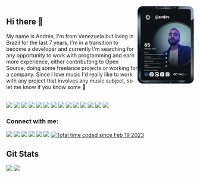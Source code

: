 <!--
**andavgc/andavgc** is a ✨ _special_ ✨ repository because its `README.md` (this file) appears on your GitHub profile.

Here are some ideas to get you started:

- 🔭 I’m currently working on ...
- 🌱 I’m currently learning ...
- 👯 I’m looking to collaborate on ...
- 🤔 I’m looking for help with ...
- 💬 Ask me about ...
- 📫 How to reach me: ...
- 😄 Pronouns: ...
- ⚡ Fun fact: ...
-->
<!-- DevCard -->
<a href="https://app.daily.dev/andav">
  <img align="right" src="https://github.com/andavgc/andavgc/blob/main/devcard.svg" width="30%" alt="Andrés' Dev Card"/>
</a>

## Hi there 👋

<div style="display: in-line: block">
<p align="left">My name is Andrés, I'm from Venezuela but living in Brazil for the last 7 years, I'm in a transition to become a developer and currently I'm searching for any opportunity to work with programming and earn more experience, either contributting to Open Source, doing some freelance projects or working for a company. Since I love music I'd really like to work with any project that involves any music subject, so let me know if you know some 🙂</p>
</div>
<div style="display: in-line: block"><br>
  <img width="3.5%" src="https://cdn.jsdelivr.net/gh/devicons/devicon/icons/python/python-original.svg" />
  <img width="3.5%" src="https://cdn.jsdelivr.net/gh/devicons/devicon/icons/javascript/javascript-original.svg" />
  <img width="3.5%" src="https://cdn.jsdelivr.net/gh/devicons/devicon/icons/html5/html5-original.svg" />
  <img width="3.5%" src="https://cdn.jsdelivr.net/gh/devicons/devicon/icons/css3/css3-original.svg" />
  <img width="3.5%" src="https://cdn.jsdelivr.net/gh/devicons/devicon/icons/react/react-original.svg" />
  <img width="3.5%" src="https://cdn.jsdelivr.net/gh/devicons/devicon/icons/typescript/typescript-original.svg" />
  <img width="3.5%" src="https://cdn.jsdelivr.net/gh/devicons/devicon/icons/fastapi/fastapi-original.svg" />
  <img width="3.5%" src="https://cdn.jsdelivr.net/gh/devicons/devicon/icons/postgresql/postgresql-original.svg" />
  <img width="3.5%" src="https://cdn.jsdelivr.net/gh/devicons/devicon/icons/sqlite/sqlite-original.svg" />
  <img width="3.5%" src="https://cdn.jsdelivr.net/gh/devicons/devicon/icons/mongodb/mongodb-original.svg" />
  <img width="3.5%" src="https://cdn.jsdelivr.net/gh/devicons/devicon/icons/vscode/vscode-original.svg" />
  <img width="3.5%" src="https://cdn.jsdelivr.net/gh/devicons/devicon/icons/git/git-original.svg" />   
  <img width="3.5%" src="https://cdn.jsdelivr.net/gh/devicons/devicon/icons/ubuntu/ubuntu-plain.svg" /> 
  <img width="3.5%" src="https://cdn.jsdelivr.net/gh/devicons/devicon/icons/bash/bash-original.svg" />
          
</div>

### Connect with me: 
<div>
  <a href="https://www.linkedin.com/in/andresdgarciac/" ><img src="https://img.shields.io/badge/linkedin-%230077B5.svg?style=for-the-badge&logo=linkedin&logoColor=white"/></a>
  <a href="https://www.discordapp.com/users/358043840768245762" ><img src="https://img.shields.io/badge/Discord-%235865F2.svg?style=for-the-badge&logo=discord&logoColor=white"/></a>
  <a href="https://www.instagram.com/andresgarciac/" ><img src="https://img.shields.io/badge/Instagram-%23E4405F.svg?style=for-the-badge&logo=Instagram&logoColor=white"/></a>
  <a href="https://wa.me/19971677713" ><img src="https://img.shields.io/badge/WhatsApp-25D366?style=for-the-badge&logo=whatsapp&logoColor=white"/></a>
  <a href="https://www.youtube.com/@beirazz"><img src="https://img.shields.io/badge/YouTube-%23FF0000.svg?style=for-the-badge&logo=YouTube&logoColor=white"/></a>
  <a href="https://gitlab.com/Andav_"><img src="https://img.shields.io/badge/gitlab-%23181717.svg?style=for-the-badge&logo=gitlab&logoColor=white"/><a/>
  <a href="https://wakatime.com/@andavgc"><img width="29%" src="https://wakatime.com/badge/user/a8dc69b9-25d8-42cd-8c42-2116c5bdd9ba.svg" alt="Total time coded since Feb 19 2023" /></a><br>
<!--   <img src="https://img.shields.io/youtube/channel/views/UCQ_65iMBFlVhfJ1hxIA8EVA?style=plastic&logo=youtube" /> -->
</div>
  
## Git Stats
<div style="display: in-line: block">
<img width="51%" src='https://github-readme-stats.vercel.app/api?username=andavgc&count_private=true&theme=tokyonight&show_icons=true&hide=stars' />
<img width="34%" src='https://github-readme-stats.vercel.app/api/top-langs/?username=andavgc&layout=compact&theme=tokyonight' />
</div>
<!-- <img width="8%" src="https://visitor-badge.glitch.me/badge?page_id=andavgc?style=plastic&logo=github" /> -->
  
<!-- ## Code stats:

<div style="display: in-line: block">
<!--Wakatime Card -->
<!-- <img width="55%" src="https://github-readme-stats.vercel.app/api/wakatime?username=andavgc&hide_progress=false&layout=compact&langs_count=6&theme=tokyonight" /><br> -->

<!-- </div><br> -->
